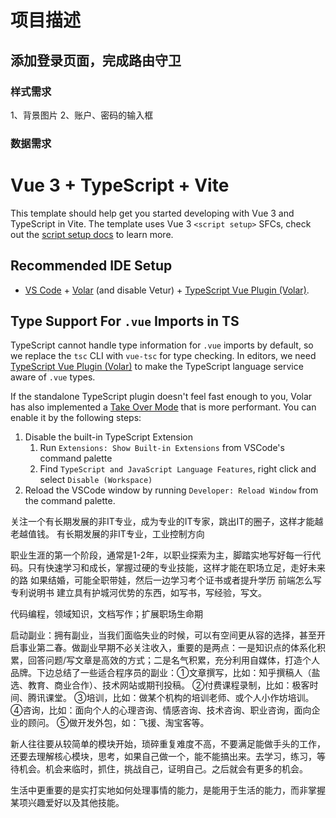# 项目描述
## 添加登录页面，完成路由守卫
### 样式需求
1、背景图片
2、账户、密码的输入框

### 数据需求





# Vue 3 + TypeScript + Vite

This template should help get you started developing with Vue 3 and TypeScript in Vite. The template uses Vue 3 `<script setup>` SFCs, check out the [script setup docs](https://v3.vuejs.org/api/sfc-script-setup.html#sfc-script-setup) to learn more.

## Recommended IDE Setup

- [VS Code](https://code.visualstudio.com/) + [Volar](https://marketplace.visualstudio.com/items?itemName=Vue.volar) (and disable Vetur) + [TypeScript Vue Plugin (Volar)](https://marketplace.visualstudio.com/items?itemName=Vue.vscode-typescript-vue-plugin).

## Type Support For `.vue` Imports in TS

TypeScript cannot handle type information for `.vue` imports by default, so we replace the `tsc` CLI with `vue-tsc` for type checking. In editors, we need [TypeScript Vue Plugin (Volar)](https://marketplace.visualstudio.com/items?itemName=Vue.vscode-typescript-vue-plugin) to make the TypeScript language service aware of `.vue` types.

If the standalone TypeScript plugin doesn't feel fast enough to you, Volar has also implemented a [Take Over Mode](https://github.com/johnsoncodehk/volar/discussions/471#discussioncomment-1361669) that is more performant. You can enable it by the following steps:

1. Disable the built-in TypeScript Extension
   1. Run `Extensions: Show Built-in Extensions` from VSCode's command palette
   2. Find `TypeScript and JavaScript Language Features`, right click and select `Disable (Workspace)`
2. Reload the VSCode window by running `Developer: Reload Window` from the command palette.

关注一个有长期发展的非IT专业，成为专业的IT专家，跳出IT的圈子，这样才能越老越值钱。
有长期发展的非IT专业，工业控制方向

职业生涯的第一个阶段，通常是1-2年，以职业探索为主，脚踏实地写好每一行代码。只有快速学习和成长，掌握过硬的专业技能，这样才能在职场立足，走好未来的路
如果结婚，可能全职带娃，然后一边学习考个证书或者提升学历
前端怎么写专利说明书
建立具有护城河优势的东西，如写书，写经验，写文。

代码编程，领域知识，文档写作；扩展职场生命期

启动副业：拥有副业，当我们面临失业的时候，可以有空间更从容的选择，甚至开启事业第二春。做副业早期不必关注收入，重要的是两点：一是知识点的体系化积累，回答问题/写文章是高效的方式；二是名气积累，充分利用自媒体，打造个人品牌。下边总结了一些适合程序员的副业：①文章撰写，比如：知乎撰稿人（盐选、教育、商业合作）、技术网站或期刊投稿。 ②付费课程录制，比如：极客时间、腾讯课堂。 ③培训，比如：做某个机构的培训老师、或个人小作坊培训。 ④咨询，比如：面向个人的心理咨询、情感咨询、技术咨询、职业咨询，面向企业的顾问。 ⑤做开发外包，如：飞援、淘宝客等。

新人往往要从较简单的模块开始，琐碎重复难度不高，不要满足能做手头的工作，还要去理解核心模块，思考，如果自己做一个，能不能搞出来。去学习，练习，等待机会。机会来临时，抓住，挑战自己，证明自己。之后就会有更多的机会。

生活中更重要的是实打实地如何处理事情的能力，是能用于生活的能力，而非掌握某项兴趣爱好以及其他技能。